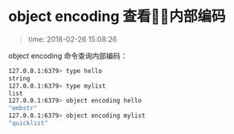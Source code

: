 # object encoding 查看内部编码
>time: 2018-02-26 15:08:26  

object encoding 命令查询内部编码：
```bash
127.0.0.1:6379> type hello
string
127.0.0.1:6379> type mylist
list
127.0.0.1:6379> object encoding hello
"embstr"
127.0.0.1:6379> object encoding mylist
"quicklist"
```